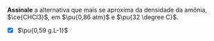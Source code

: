 **Assinale** a alternativa que mais se aproxima da densidade da amônia, $\ce{CHCl3}$, em $\pu{0,86 atm}$ e $\pu{32 \degree C}$.

- [x] $\pu{0,59 g.L-1}$
